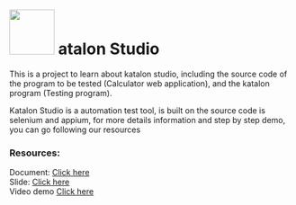 # <img src="https://upload.wikimedia.org/wikipedia/commons/thumb/e/e4/Katalon-logo-vector.svg/1200px-Katalon-logo-vector.svg.png" width="80" height="80"> atalon Studio 

This is a project to learn about katalon studio, including the source code of the program to be tested (Calculator web application), and the katalon program (Testing program).

Katalon Studio is a automation test tool, is built on the source code is selenium and appium, for more details information and step by step demo, you can go following our resources
<br>
### Resources: 
Document: [Click here](https://docs.google.com/document/d/1h0azDBH4Lo_26oAyPjms8vTBMw-td0y36wMsIg2gSIg/)
<br>
Slide: [Click here](https://docs.google.com/presentation/d/1r3c_u30SAwqwfmqIqShx2kaDBuU2Vnm0K13xdOfKBf4/)
<br>
Video demo [Click here](https://drive.google.com/drive/folders/1MkaB3_9XtFZPlTM14f0PyQyNSDglqAzL?usp=sharing)
